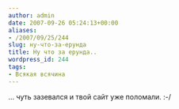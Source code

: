 ```yaml
---
author: admin
date: 2007-09-26 05:24:13+00:00
aliases:
- /2007/09/25/244
slug: ну-что-за-ерунда
title: Ну что за ерунда..
wordpress_id: 244
tags:
- Всякая всячина
---
```


... чуть зазевался и твой сайт уже поломали. :-/
